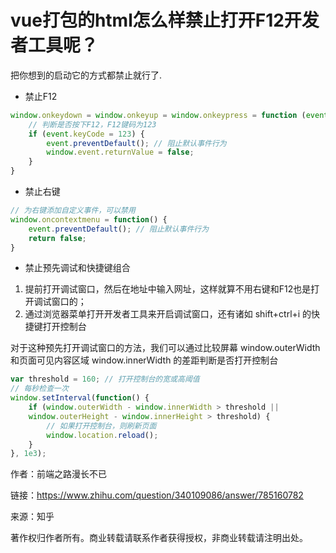 # vue打包的html怎么样禁止打开F12开发者工具呢？

把你想到的启动它的方式都禁止就行了.

- 禁止F12  

```js
window.onkeydown = window.onkeyup = window.onkeypress = function (event) {  
    // 判断是否按下F12，F12键码为123  
    if (event.keyCode = 123) {  
        event.preventDefault(); // 阻止默认事件行为  
        window.event.returnValue = false;  
    }  
} 
```

- 禁止右键

```js
// 为右键添加自定义事件，可以禁用  
window.oncontextmenu = function() {  
    event.preventDefault(); // 阻止默认事件行为  
    return false;  
}
```

- 禁止预先调试和快捷键组合 

1. 提前打开调试窗口，然后在地址中输入网址，这样就算不用右键和F12也是打开调试窗口的；
2. 通过浏览器菜单打开开发者工具来开启调试窗口，还有诸如 shift+ctrl+i 的快捷键打开控制台

对于这种预先打开调试窗口的方法，我们可以通过比较屏幕 window.outerWidth 和页面可见内容区域 window.innerWidth 的差距判断是否打开控制台



```js
var threshold = 160; // 打开控制台的宽或高阈值  
// 每秒检查一次  
window.setInterval(function() {  
    if (window.outerWidth - window.innerWidth > threshold ||   
    window.outerHeight - window.innerHeight > threshold) {  
        // 如果打开控制台，则刷新页面  
        window.location.reload();  
    }  
}, 1e3);  
```

作者：前端之路漫长不已

链接：https://www.zhihu.com/question/340109086/answer/785160782

来源：知乎

著作权归作者所有。商业转载请联系作者获得授权，非商业转载请注明出处。